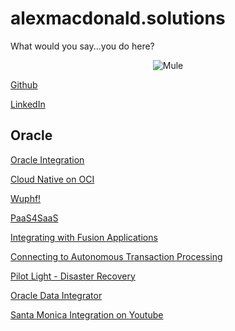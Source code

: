 # alexmacdonald.solutions
What would you say...you do here?

<p align="center">
  <img src="https://media-exp1.licdn.com/dms/image/C5616AQGj3PqrgDMexw/profile-displaybackgroundimage-shrink_350_1400/0/1608401918895?e=1617235200&v=beta&t=DpS7jFPY_JYQCE5J3ovxD9W1bl3qeHtmG4gqOc68Clg" alt="Mule"/>
</p>

[Github](https://github.com/GaryHostt)

[LinkedIn](https://www.linkedin.com/in/robertamacdonald94/)

## Oracle

[Oracle Integration](https://oic.alexmacdonald.solutions)

[Cloud Native on OCI](https://garyhostt.github.io/OCI_DevOps/)

[Wuphf!](https://www.youtube.com/watch?v=GT6uWYqJq6E)

[PaaS4SaaS](https://www.youtube.com/watch?v=zZk6SI7FADY)

[Integrating with Fusion Applications](https://medium.com/@alexmacdon94/laying-the-foundation-of-success-with-oracle-integration-erp-to-disparate-systems-dabad63abf7e)

[Connecting to Autonomous Transaction Processing](https://www.youtube.com/watch?v=-9nP2LaeOok)

[Pilot Light - Disaster Recovery](https://apexapps.oracle.com/pls/apex/dbpm/r/livelabs/view-workshop?wid=724)

[Oracle Data Integrator](https://garyhostt.github.io/Oracle_Data_Integrator/)

[Santa Monica Integration on Youtube](https://www.youtube.com/channel/UCW04sPyVsthkrjPs_Gx-dFA)
